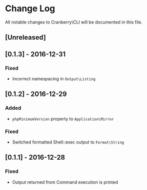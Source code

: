 # Change Log

All notable changes to Cranberry\CLI will be documented in this file.

## [Unreleased]

## [0.1.3] - 2016-12-31
### Fixed
- Incorrect namespacing in `Output\Listing`

## [0.1.2] - 2016-12-29
### Added
- `phpMinimumVersion` property to `Application\Mirror`

### Fixed
- Switched formatted Shell::exec output to `Format\String`

## [0.1.1] - 2016-12-28
### Fixed
- Output returned from Command execution is printed
